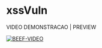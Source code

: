# xssVuln

VIDEO DEMONSTRACAO | PREVIEW

[![BEEF-VIDEO](https://1.bp.blogspot.com/-9cnw9Q3BdOM/Xr5f89h2W0I/AAAAAAAACQA/DT_w5mZrWJ4SRdR7g8IL5DwaGEL9Jt0wACPcBGAYYCw/w1200-h630-p-k-no-nu/BeEF-Kali-Linux-Tools-1024x597.jpg)](https://www.youtube.com/watch?v=Tp8YbY3li18)

